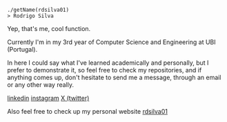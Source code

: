     ./getName(rdsilva01)
    > Rodrigo Silva

Yep, that's me, cool function.

Currently I'm in my 3rd year of Computer Science and Engineering at UBI (Portugal).

In here I could say what I've learned academically and personally, but I prefer to demonstrate it, so feel free to check my repositories, and if anything comes up, don't hesitate to send me a message, through an email or any other way really.

[linkedin](https://www.linkedin.com/in/rodrigo-silva-455b291bb/)
[instagram](https://www.instagram.com/rodrids01/)
[X (twitter)](https://www.twitter.com/rodrids_/)

Also feel free to check up my personal website
[rdsilva01](https://www.rdsilva01.github.io/)
